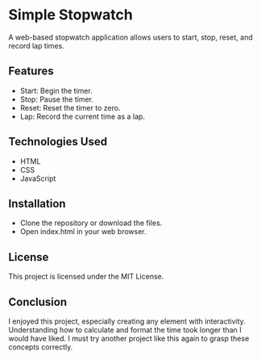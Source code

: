 # Simple Stopwatch
A web-based stopwatch application allows users to start, stop, reset, and record lap times.

## Features
- Start: Begin the timer.
- Stop: Pause the timer.
- Reset: Reset the timer to zero.
- Lap: Record the current time as a lap.

## Technologies Used
- HTML
- CSS
- JavaScript

## Installation
- Clone the repository or download the files.
- Open index.html in your web browser.

## License
This project is licensed under the MIT License.

## Conclusion
I enjoyed this project, especially creating any element with interactivity. 
Understanding how to calculate and format the time took longer than I would have liked. I must try another project like this again to grasp these concepts correctly. 
